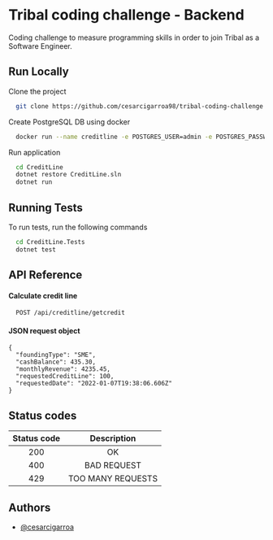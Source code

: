 
# Tribal coding challenge - Backend

Coding challenge to measure programming skills in order to join Tribal as a Software Engineer.




## Run Locally

Clone the project

```bash
  git clone https://github.com/cesarcigarroa98/tribal-coding-challenge.git
```

Create PostgreSQL DB using docker

```bash
  docker run --name creditline -e POSTGRES_USER=admin -e POSTGRES_PASSWORD=secret -p 5432:5432 -d postgres:latest
```

Run application

```bash
  cd CreditLine
  dotnet restore CreditLine.sln
  dotnet run
```




## Running Tests

To run tests, run the following commands

```bash
  cd CreditLine.Tests
  dotnet test
```


## API Reference

#### Calculate credit line

```http
  POST /api/creditline/getcredit
```

#### JSON request object 
```http
{
  "foundingType": "SME",
  "cashBalance": 435.30,
  "monthlyRevenue": 4235.45,
  "requestedCreditLine": 100,
  "requestedDate": "2022-01-07T19:38:06.606Z"
}
```

## Status codes

| Status code | Description       |
| :---:       | :-:               |
| 200         | OK                |
| 400         | BAD REQUEST       |
| 429         | TOO MANY REQUESTS |





## Authors

- [@cesarcigarroa](https://www.github.com/cesarcigarroa98)

